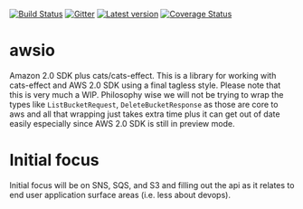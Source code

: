 [![Build Status](https://travis-ci.org/rstradling/awsio.svg?branch=master)](https://travis-ci.org/rstradling/awsio) [![Gitter](https://img.shields.io/gitter/room/rstradling/awsio.svg)](https://gitter.im/rstradling/awsio) [![Latest version](https://index.scala-lang.org/rstradling/awsio/awsio/latest.svg?color=orange)](https://index.scala-lang.org/rstradling/awsio/awsio) [![Coverage Status](https://codecov.io/gh/rstradling/awsio/coverage.svg?branch=master)](https://codecov.io/gh/rstradling/awsio?branch=master)
# awsio
Amazon 2.0 SDK plus cats/cats-effect.  This is a library for working with cats-effect and AWS 2.0 SDK using a final tagless style.
Please note that this is very much a WIP.  Philosophy wise we will not be trying to wrap the types like `ListBucketRequest`, `DeleteBucketResponse`
as those are core to aws and all that wrapping just takes extra time plus it can get out of date easily especially since AWS 2.0 SDK
is still in preview mode.

# Initial focus
Initial focus will be on SNS, SQS, and S3 and filling out the api as it relates to end user application surface areas (i.e. less about devops).
